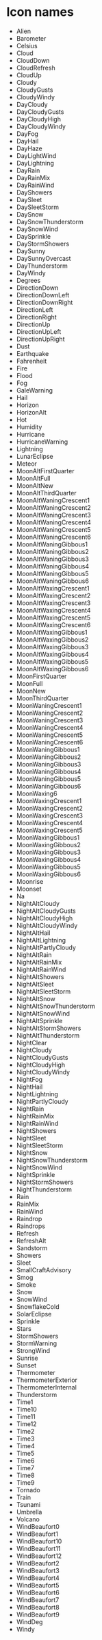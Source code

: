 # Icon names

- Alien
- Barometer
- Celsius
- Cloud
- CloudDown
- CloudRefresh
- CloudUp
- Cloudy
- CloudyGusts
- CloudyWindy
- DayCloudy
- DayCloudyGusts
- DayCloudyHigh
- DayCloudyWindy
- DayFog
- DayHail
- DayHaze
- DayLightWind
- DayLightning
- DayRain
- DayRainMix
- DayRainWind
- DayShowers
- DaySleet
- DaySleetStorm
- DaySnow
- DaySnowThunderstorm
- DaySnowWind
- DaySprinkle
- DayStormShowers
- DaySunny
- DaySunnyOvercast
- DayThunderstorm
- DayWindy
- Degrees
- DirectionDown
- DirectionDownLeft
- DirectionDownRight
- DirectionLeft
- DirectionRight
- DirectionUp
- DirectionUpLeft
- DirectionUpRight
- Dust
- Earthquake
- Fahrenheit
- Fire
- Flood
- Fog
- GaleWarning
- Hail
- Horizon
- HorizonAlt
- Hot
- Humidity
- Hurricane
- HurricaneWarning
- Lightning
- LunarEclipse
- Meteor
- MoonAltFirstQuarter
- MoonAltFull
- MoonAltNew
- MoonAltThirdQuarter
- MoonAltWaningCrescent1
- MoonAltWaningCrescent2
- MoonAltWaningCrescent3
- MoonAltWaningCrescent4
- MoonAltWaningCrescent5
- MoonAltWaningCrescent6
- MoonAltWaningGibbous1
- MoonAltWaningGibbous2
- MoonAltWaningGibbous3
- MoonAltWaningGibbous4
- MoonAltWaningGibbous5
- MoonAltWaningGibbous6
- MoonAltWaxingCrescent1
- MoonAltWaxingCrescent2
- MoonAltWaxingCrescent3
- MoonAltWaxingCrescent4
- MoonAltWaxingCrescent5
- MoonAltWaxingCrescent6
- MoonAltWaxingGibbous1
- MoonAltWaxingGibbous2
- MoonAltWaxingGibbous3
- MoonAltWaxingGibbous4
- MoonAltWaxingGibbous5
- MoonAltWaxingGibbous6
- MoonFirstQuarter
- MoonFull
- MoonNew
- MoonThirdQuarter
- MoonWaningCrescent1
- MoonWaningCrescent2
- MoonWaningCrescent3
- MoonWaningCrescent4
- MoonWaningCrescent5
- MoonWaningCrescent6
- MoonWaningGibbous1
- MoonWaningGibbous2
- MoonWaningGibbous3
- MoonWaningGibbous4
- MoonWaningGibbous5
- MoonWaningGibbous6
- MoonWaxing6
- MoonWaxingCrescent1
- MoonWaxingCrescent2
- MoonWaxingCrescent3
- MoonWaxingCrescent4
- MoonWaxingCrescent5
- MoonWaxingGibbous1
- MoonWaxingGibbous2
- MoonWaxingGibbous3
- MoonWaxingGibbous4
- MoonWaxingGibbous5
- MoonWaxingGibbous6
- Moonrise
- Moonset
- Na
- NightAltCloudy
- NightAltCloudyGusts
- NightAltCloudyHigh
- NightAltCloudyWindy
- NightAltHail
- NightAltLightning
- NightAltPartlyCloudy
- NightAltRain
- NightAltRainMix
- NightAltRainWind
- NightAltShowers
- NightAltSleet
- NightAltSleetStorm
- NightAltSnow
- NightAltSnowThunderstorm
- NightAltSnowWind
- NightAltSprinkle
- NightAltStormShowers
- NightAltThunderstorm
- NightClear
- NightCloudy
- NightCloudyGusts
- NightCloudyHigh
- NightCloudyWindy
- NightFog
- NightHail
- NightLightning
- NightPartlyCloudy
- NightRain
- NightRainMix
- NightRainWind
- NightShowers
- NightSleet
- NightSleetStorm
- NightSnow
- NightSnowThunderstorm
- NightSnowWind
- NightSprinkle
- NightStormShowers
- NightThunderstorm
- Rain
- RainMix
- RainWind
- Raindrop
- Raindrops
- Refresh
- RefreshAlt
- Sandstorm
- Showers
- Sleet
- SmallCraftAdvisory
- Smog
- Smoke
- Snow
- SnowWind
- SnowflakeCold
- SolarEclipse
- Sprinkle
- Stars
- StormShowers
- StormWarning
- StrongWind
- Sunrise
- Sunset
- Thermometer
- ThermometerExterior
- ThermometerInternal
- Thunderstorm
- Time1
- Time10
- Time11
- Time12
- Time2
- Time3
- Time4
- Time5
- Time6
- Time7
- Time8
- Time9
- Tornado
- Train
- Tsunami
- Umbrella
- Volcano
- WindBeaufort0
- WindBeaufort1
- WindBeaufort10
- WindBeaufort11
- WindBeaufort12
- WindBeaufort2
- WindBeaufort3
- WindBeaufort4
- WindBeaufort5
- WindBeaufort6
- WindBeaufort7
- WindBeaufort8
- WindBeaufort9
- WindDeg
- Windy

